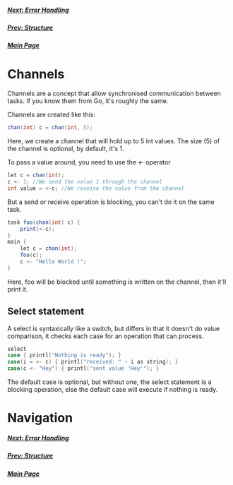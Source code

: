 ##### [Next: Error Handling](error.md)
##### [Prev: Structure](struct.md)
##### [Main Page](index.md)

# Channels

Channels are a concept that allow synchronised communication between tasks.
If you know them from Go, it's roughly the same.

Channels are created like this:
```cs
chan(int) c = chan(int, 5);
```
Here, we create a channel that will hold up to 5 int values.
The size (5) of the channel is optional, by default, it's 1.

To pass a value around, you need to use the <- operator
```cs
let c = chan(int);
c <- 1; //We send the value 1 through the channel
int value = <-c; //We receive the value from the channel
```

But a send or receive operation is blocking, you can't do it on the same task.

```cs
task foo(chan(int) c) {
	print(<-c);
}
main {
	let c = chan(int);
	foo(c);
	c <- "Hello World !";
}
```
Here, foo will be blocked until something is written on the channel, then it'll print it.

## Select statement

A select is syntaxically like a switch, but differs in that it doesn't do value comparison, it checks each case for an operation that can process.

```cpp
select
case { printl("Nothing is ready"); }
case(i = <- c) { printl("received: " ~ i as string); } 
case(c <- "Hey") { printl("sent value 'Hey'"); } 
```
The default case is optional, but without one, the select statement is a blocking operation, else the default case will execute if nothing is ready.

# Navigation

##### [Next: Error Handling](error.md)
##### [Prev: Structure](struct.md)
##### [Main Page](index.md)